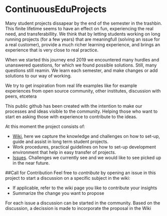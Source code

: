 # ContinuousEduProjects

Many student projects dissapear by the end of the semester in the trashbin. This finite lifetime seems to have an effect on fun, experiencing the real need, and transferabillity. 
We think that by letting students working on long running projects (for a few years) that are meaningfull (solving an issue for a real customer), provide a much richer learning experience, and brings an experience that is very close to real practice.

When we started this journey end 2019 we encountered many hurdles and unanswered questions, for which we found possible solutions. Still, many questions still reamin. We learn each semester, and make changes or add solutions to our way of working.

We try to get inspiration from real life examples like for example experiences from open source community, other institutes, discussion with peers, etcetera

This public github has been created with the intention to make our processes and ideas visible to the community. Helping those who want to start en asking those with experience to contribute to the ideas.

At this moment the project consists of:
* <a href="https://github.com/patrickdb/TransferableEduProjects/wiki">Wiki</a>, here we capture the knowledge and challenges on how to set-up, guide and assist in long term student projects. 
* Work procedures, practical guidelines on how to set-up development environment that help in easy transfer of projects.
* <a href="https://github.com/patrickdb/TransferableEduProjects/issues">Issues</a>. Challenges we currently see and we would like to see picked up in the near future.

##Call for Contribution
Feel free to *contribute* by opening an issue in this project to start a discussion on a specific subject in the wiki:
- If applicable, refer to the wiki page you like to contribute your insights
- Summarize the change you want to propose

For each issue a discussion can be started in the community.
Based on the discussion, a decission is made to incorporate the proposal in the Wiki
